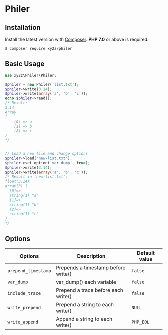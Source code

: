 # Philer

## Installation
Install the latest version with [Composer](https://getcomposer.org). **PHP 7.0** or above is required.
```
$ composer require xy2z/philer
```

## Basic Usage
```php
use xy2z\Philer\Philer;

$philer = new Philer('list.txt');
$philer->write(3.14);
$philer->write(array('a', 'b', 'c'));
echo $philer->read();
/* Result:
3.14
Array
(
    [0] => a
    [1] => b
    [2] => c
)
*/


// Load a new file and change options
$philer->load('new-list.txt');
$philer->set_option('var_dump', true);
$philer->write(3.14);
$philer->write(array('a', 'b', 'c'));
/* Result in 'new-list.txt':
float(3.14)
array(3) {
  [0]=>
  string(1) "a"
  [1]=>
  string(1) "b"
  [2]=>
  string(1) "c"
}
*/
```

## Options

| Options | Description | Default value |
| - | - | - |
| `prepend_timestamp` | Prepends a timestamp before write() | `false` |
| `var_dump` | var_dump() each variable |  `false` |
| `include_trace` | Prepend a trace before each write() | `false` |
| `write_prepend` | Prepend a string to each write() | `NULL` |
| `write_append` | Append a string to each write() | `PHP_EOL` |

